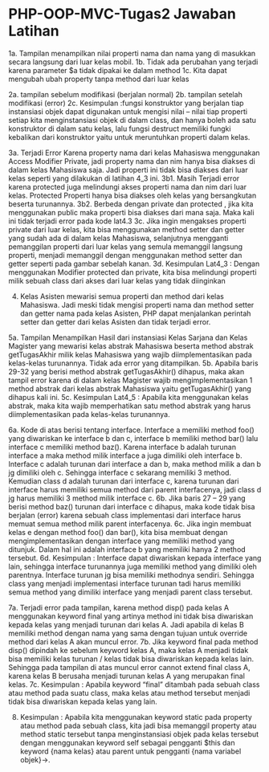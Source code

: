 # PHP-OOP-MVC-Tugas2 Jawaban Latihan
1a. Tampilan menampilkan nilai properti nama dan nama yang di masukkan secara langsung dari luar kelas mobil.
1b. Tidak ada perubahan yang terjadi karena parameter $a tidak dipakai ke dalam method
1c. Kita dapat mengubah ubah property tanpa method dari luar kelas

2a. tampilan sebelum modifikasi (berjalan normal)
2b. tampilan setelah modifikasi (error)
2c. Kesimpulan :fungsi konstruktor yang berjalan tiap instansiasi objek dapat digunakan untuk mengisi nilai – nilai tiap properti setiap kita menginstansiasi objek di dalam class, dan  hanya boleh ada satu konstruktor di dalam satu kelas, lalu fungsi destruct memiliki fungki kebalikan dari konstruktor yaitu untuk meruntuhkan properti dalam kelas.

3a. Terjadi Error Karena property nama dari kelas Mahasiswa menggunakan Access Modifier Private, jadi property nama dan nim hanya bisa diakses di dalam kelas Mahasiswa saja. Jadi properti ini tidak bisa diakses dari luar kelas seperti yang dilakukan di latihan 4_3 ini.
3b1. Masih Terjadi error karena protected juga melindungi akses properti nama dan nim dari luar kelas. Protected Properti hanya bisa diakses oleh kelas yang bersangkutan beserta turunannya.
3b2. Berbeda dengan private dan protected , jika kita menggunakan public maka properti bisa diakses dari mana saja. Maka kali ini tidak terjadi error pada kode lat4.3
3c. Jika ingin mengakses properti private dari luar kelas, kita bisa menggunakan method setter dan getter yang sudah ada di dalam kelas Mahasiswa, selanjutnya mengganti pemanggilan properti dari luar kelas yang semula memanggil langsung properti, menjadi memanggil dengan menggunakan method setter dan getter seperti pada gambar sebelah kanan.
3d. Kesimpulan Lat4_3 : Dengan menggunakan Modifier protected dan private, kita bisa melindungi properti milik sebuah class dari akses dari luar kelas yang tidak diinginkan

4. Kelas Asisten mewarisi semua properti dan method dari kelas Mahasiswa. Jadi meski tidak mengisi properti nama dan method setter dan getter nama pada kelas Asisten, PHP dapat menjalankan perintah setter dan getter dari kelas Asisten dan tidak terjadi error.

5a. Tampilan Menampilkan Hasil dari instansiasi Kelas Sarjana dan Kelas Magister yang mewarisi kelas abstrak Mahasiswa beserta method abstrak getTugasAkhir milik kelas Mahasiswa yang wajib diimplementasikan pada kelas-kelas turunannya. Tidak ada error yang ditampilkan.
 5b. Apabila baris 29-32 yang berisi method abstrak getTugasAkhir() dihapus, maka akan tampil error karena di dalam kelas Magister wajib mengimplementasikan 1 method abstrak dari kelas abstrak Mahasiswa yaitu getTugasAkhir() yang dihapus kali ini.
5c. Kesimpulan Lat4_5 : Apabila kita menggunakan kelas abstrak, maka kita wajib memperhatikan satu method abstrak yang harus diimplementasikan pada kelas-kelas turunannya.

6a. Kode di atas berisi tentang interface. Interface a memiliki method foo() yang diwariskan ke interface b dan c, interface b memiliki method bar() lalu interface c memiliki method baz(). Karena interface b adalah turunan interface a maka method milik interface a juga dimiliki oleh interface b. Interface c adalah turunan dari interface a dan b, maka method milik a dan b jg dimiliki oleh c. Sehingga interface c sekarang memiliki 3 method. Kemudian class d adalah turunan dari interface c, karena turunan dari interface harus memiliki semua method dari parent interfacenya, jadi class d jg harus memiliki 3 method milik interface c.
 6b. Jika baris 27 – 29 yang berisi method baz() turunan dari interface c dihapus, maka kode tidak bisa berjalan (error) karena sebuah class implementasi dari interface harus memuat semua method milik parent interfacenya.
 6c.  Jika ingin membuat kelas e dengan method foo() dan bar(), kita bisa membuat dengan mengimplementasikan dengan interface yang memiliki method yang ditunjuk. Dalam hal ini adalah interface b yang memiliki hanya 2 method tersebut.
6d. Kesimpulan : Interface dapat diwariskan kepada interface yang lain, sehingga interface turunannya juga memiliki method yang dimiliki oleh parentnya. Interface turunan jg bisa memiliki methodnya sendiri. Sehingga class yang menjadi implementasi interface turunan tadi harus memiliki semua method yang dimiliki interface yang menjadi parent class tersebut.

7a. Terjadi error pada tampilan, karena method disp() pada kelas A menggunakan keyword final yang artinya method ini tidak bisa diwariskan kepada kelas yang menjadi turunan dari kelas A. Jadi apabila di kelas B memiliki method dengan nama yang sama dengan tujuan untuk override method dari kelas A akan muncul error.
 7b. Jika keyword final pada method disp() dipindah ke sebelum keyword kelas A, maka kelas A menjadi tidak bisa memiliki kelas turunan / kelas tidak bisa diwariskan kepada kelas lain. Sehingga pada tampilan di atas muncul error cannot extend final class A, karena kelas B berusaha menjadi turunan kelas A yang merupakan final kelas.
7c. Kesimpulan : Apabila keyword “final” ditambah pada sebuah class atau method pada suatu class, maka kelas atau method tersebut menjadi tidak bisa diwariskan kepada kelas yang lain.

8. Kesimpulan : Apabila kita menggunakan keyword static pada property atau method pada sebuah class, kita jadi bisa memanggil property atau method static tersebut tanpa menginstansiasi objek pada kelas tersebut dengan menggunakan keyword self sebagai pengganti $this dan keyword {nama kelas} atau parent untuk pengganti {nama variabel objek}->.
